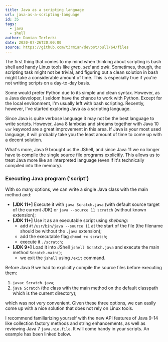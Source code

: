 ```yaml
---
title: Java as a scripting language
url: java-as-a-scripting-language
id: 35
tags:
  - java
  - shell
author: Damian Terlecki
date: 2020-07-26T20:00:00
source: https://github.com/t3rmian/devpot/pull/64/files
---
```


The first thing that comes to my mind when thinking about scripting is bash shell and handy Linux tools like *grep*, *sed* and *awk*. Sometimes, though, the scripting task might not be trivial, and figuring out a clean solution in bash might take a considerable amount of time. This is especially true if you're not writing scripts on a day-to-day basis.

Some would prefer Python due to its simple and clean syntax. However, as a Java developer, I seldom have the chance to work with Python. Except for the local environment, I'm usually left with bash scripting. Recently, however, I've started exploring Java as a scripting language. 

Since Java is quite verbose language it may not be the best language to write scripts. 
However, Java 8 lambdas and streams together with Java 10 `var` keyword are a great improvement in this area.
If Java is your most used language, it will probably take you the least amount of time to come up with a decent solution.

What's more, Java 9 brought us the JShell, and since Java 11 we no longer have to compile the single source file programs explicitly. This allows us to treat Java more like an interpreted language (even if it's technically compiled into the memory).

### Executing Java program ('script')

With so many options, we can write a single Java class with the main method and:
  - **[JDK 11+]** Execute it with `java Scratch.java` (with default source target of the current JDK) or `java --source 11 scratch` (without known extension);
  - **[JDK 11+]** Use it as an executable script using *shebang*:
    - add `#!/usr/bin/java --source 11` at the start of the file (the filename should be without the `.java` extension);
    - add the executable flag `chmod +x scratch`;
    - execute it `./scratch`;
  - **[JDK 9+]** Load it into JShell `jshell Scratch.java` and execute the main method `Scratch.main()`;
    - we exit the `jshell` using `/exit` command.

Before Java 9 we had to explicitly compile the source files before executing them:
1. `javac Scratch.java`;
2. `java Scratch` (the class with the main method on the default classpath which is the current directory);

which was not very convenient. Given these three options, we can easily come up with a nice solution that does not rely on Linux tools.

I recommend familiarizing yourself with the new API features of Java 9-14 like collection factory methods and string enhancements, as well as reviewing Java 7 `java.nio.file`. It will come handy in your scripts. An example has been linked below.